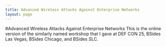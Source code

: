 ```yaml
---
title: Advanced Wireless Attacks Against Enterprise Networks
layout: page
---
```


#Advanced Wireless Attacks Against Enterprise Networks
This is the online version of the similarly named workshop that I gave at DEF CON 25, BSides Las Vegas, BSides Chicago, and BSides SLC. 
